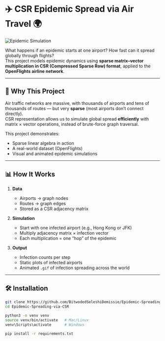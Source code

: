 # ✈️ CSR Epidemic Spread via Air Travel 🌍  

![Epidemic Simulation](figures/infections.gif)  

What happens if an epidemic starts at one airport? How fast can it spread globally through flights?  
This project models epidemic dynamics using **sparse matrix–vector multiplication in CSR (Compressed Sparse Row) format**, applied to the **OpenFlights airline network**.  

---

## 🚀 Why This Project  

Air traffic networks are massive, with thousands of airports and tens of thousands of routes — but very **sparse** (most airports don’t connect directly).  
CSR representation allows us to simulate global spread **efficiently** with matrix × vector operations, instead of brute-force graph traversal.  

This project demonstrates:  
- Sparse linear algebra in action  
- A real-world dataset (OpenFlights)  
- Visual and animated epidemic simulations  

---

## 📊 How It Works  

1. **Data**  
   - Airports → graph nodes  
   - Routes → graph edges  
   - Stored as a CSR adjacency matrix  

2. **Simulation**  
   - Start with one infected airport (e.g., Hong Kong or JFK)  
   - Multiply adjacency matrix × infection vector  
   - Each multiplication = one “hop” of the epidemic  

3. **Output**  
   - Infection counts per step  
   - Static plots of infected airports  
   - Animated `.gif` of infection spreading across the world  

---

## 🛠️ Installation  

```bash
git clone https://github.com/BitwodedSeleshiDemissie/Epidemic-Spreading-via-CSR.git
cd Epidemic-Spreading-via-CSR

python3 -m venv venv
source venv/bin/activate   # Mac/Linux
venv\Scripts\activate      # Windows

pip install -r requirements.txt
